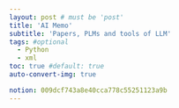 ```yaml
---
layout: post # must be 'post'
title: 'AI Memo'
subtitle: 'Papers, PLMs and tools of LLM'
tags: #optional
  - Python
  - xml
toc: true #default: true
auto-convert-img: true

notion: 009dcf743a8e40cca778c55251123a9b
---
```

